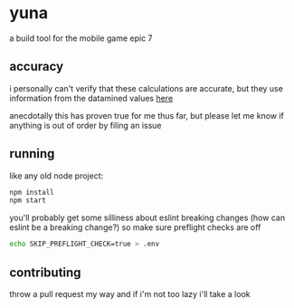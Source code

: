 # yuna

a build tool for the mobile game epic 7

## accuracy

i personally can't verify that these calculations are accurate, but they use information from the
datamined values [here](https://docs.google.com/spreadsheets/d/1aqL0Uj26PRW_jAUj8pYaSls_DOuFq30fvwQh8ol74-E/htmlview?sle=true#gid=0)

anecdotally this has proven true for me thus far, but please let me know if anything is out of order by filing an issue

## running

like any old node project:

```sh
npm install
npm start
```

you'll probably get some silliness about eslint breaking changes (how can eslint be a breaking change?) so make sure preflight checks are off

```sh
echo SKIP_PREFLIGHT_CHECK=true > .env
```

## contributing

throw a pull request my way and if i'm not too lazy i'll take a look
